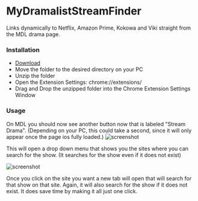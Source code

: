 # MyDramalistStreamFinder
Links dynamically to Netflix, Amazon Prime, Kokowa and Viki straight from the MDL drama page.

### Installation
   - [Download](https://github.com/JDatPNW/MyDramalistStreamFinder/archive/refs/heads/master.zip)
   - Move the folder to the desired directory on your PC
   - Unzip the folder
   - Open the Extension Settings: chrome://extensions/
   - Drag and Drop the unzipped folder into the Chrome Extension Settings Window
  
### Usage
  On MDL you should now see another button now that is labeled "Stream Drama". (Depending on your PC, this could take a second, since it will only appear once the page ios fully loaded.)
  ![screenshot](https://i.imgur.com/ee3Qtxa.png)
    
  This will open a drop down menu that shows you the sites where you can search for the show. (It searches for the show even if it does not exist)  
  
  ![screenshot](https://i.imgur.com/zuctAAH.png)

  Once you click on the site you want a new tab will open that will search for that show on that site. Again, it will also search for the show if it does not exist. It does save time by making it all just one click.
